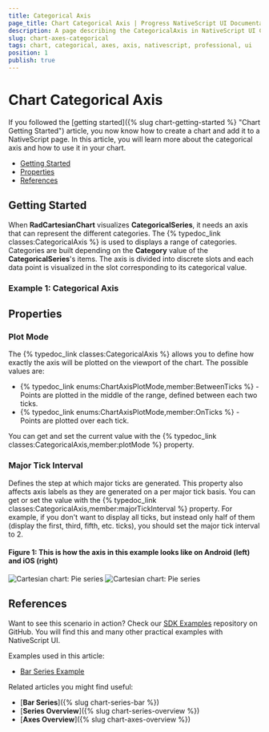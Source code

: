 ```yaml
---
title: Categorical Axis
page_title: Chart Categorical Axis | Progress NativeScript UI Documentation
description: A page describing the CategoricalAxis in NativeScript UI Chart
slug: chart-axes-categorical
tags: chart, categorical, axes, axis, nativescript, professional, ui
position: 1
publish: true
---
```


# Chart Categorical Axis

If you followed the [getting started]({% slug chart-getting-started %} "Chart Getting Started") article, you now know how to create a chart and add it to a NativeScript page. In this article, you will learn more about the categorical axis and how to use it in your chart.

* [Getting Started](#getting-started)
* [Properties](#properties)
* [References](#references)

## Getting Started

When **RadCartesianChart** visualizes **CategoricalSeries**, it needs an axis that can represent the different categories. The {% typedoc_link classes:CategoricalAxis %} is used to displays a range of categories. Categories are built depending on the **Category** value of the **CategoricalSeries**'s items. The axis is divided into discrete slots and each data point is visualized in the slot corresponding to its categorical value.

### Example 1: Categorical Axis

<snippet id='categorical-axis-example'/>

## Properties

### Plot Mode

The {% typedoc_link classes:CategoricalAxis %} allows you to define how exactly the axis will be plotted on the viewport of the chart. The possible values are:

* {% typedoc_link enums:ChartAxisPlotMode,member:BetweenTicks %} - Points are plotted in the middle of the range, defined between each two ticks.
* {% typedoc_link enums:ChartAxisPlotMode,member:OnTicks %} - Points are plotted over each tick.

You can get and set the current value with the {% typedoc_link classes:CategoricalAxis,member:plotMode %} property.

### Major Tick Interval

Defines the step at which major ticks are generated. This property also affects axis labels as they are generated on a per major tick basis. You can get or set the value with the {% typedoc_link classes:CategoricalAxis,member:majorTickInterval %} property. For example, if you don't want to display all ticks, but instead only half of them (display the first, third, fifth, etc. ticks), you should set the major tick interval to 2.

#### Figure 1: This is how the axis in this example looks like on Android (left) and iOS (right)

![Cartesian chart: Pie series](../../../../img/ns_ui/categorical_axis_android.png "CategoricalAxis on Android.") ![Cartesian chart: Pie series](../../../../img/ns_ui/categorical_axis_ios.png "CategoricalAxis on iOS.")

## References

Want to see this scenario in action?
Check our [SDK Examples](https://github.com/NativeScript/nativescript-ui-samples) repository on GitHub. You will find this and many other practical examples with NativeScript UI.

Examples used in this article:

* [Bar Series Example](https://github.com/NativeScript/nativescript-ui-samples/tree/master/chart/app/examples/series/bar)

Related articles you might find useful:

* [**Bar Series**]({% slug chart-series-bar %})
* [**Series Overview**]({% slug chart-series-overview %})
* [**Axes Overview**]({% slug chart-axes-overview %})
